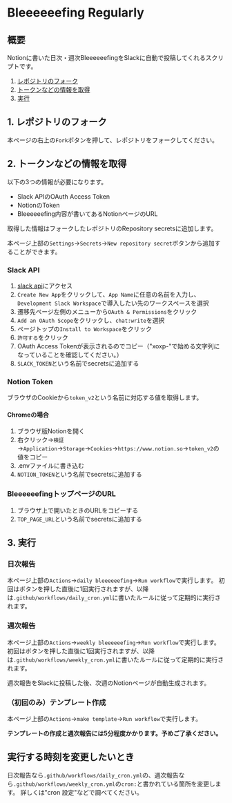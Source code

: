 # Bleeeeeefing Regularly

## 概要

Notionに書いた日次・週次BleeeeeefingをSlackに自動で投稿してくれるスクリプトです。

1. [レポジトリのフォーク](#1-レポジトリのフォーク)
2. [トークンなどの情報を取得](#2-トークンなどの情報を取得)
3. [実行](#3-実行)

## 1. レポジトリのフォーク

本ページの右上の`Fork`ボタンを押して、レポジトリをフォークしてください。

## 2. トークンなどの情報を取得

以下の3つの情報が必要になります。

- Slack APIのOAuth Access Token
- NotionのToken
- Bleeeeeefing内容が書いてあるNotionページのURL

取得した情報はフォークしたレポジトリのRepository secretsに追加します。

本ページ上部の`Settings`→`Secrets`→`New repository secret`ボタンから追加することができます。

### Slack API

1. [slack api](https://api.slack.com/apps)にアクセス
2. `Create New App`をクリックして、`App Name`に任意の名前を入力し、`Development Slack Workspace`で導入したい先のワークスペースを選択
3. 遷移先ページ左側のメニューから`OAuth & Permissions`をクリック
4. `Add an OAuth Scope`をクリックし、`chat:write`を選択
5. ページトップの`Install to Workspace`をクリック
6. `許可する`をクリック
7. OAuth Access Tokenが表示されるのでコピー（"xoxp-"で始める文字列になっていることを確認してください。）
8. `SLACK_TOKEN`という名前でsecretsに追加する

### Notion Token

ブラウザのCookieから`token_v2`という名前に対応する値を取得します。

#### Chromeの場合

1. ブラウザ版Notionを開く
2. 右クリック→`検証`→`Application`→`Storage`→`Cookies`→`https://www.notion.so`→`token_v2`の値をコピー
3. .envファイルに書き込む
4. `NOTION_TOKEN`という名前でsecretsに追加する

### BleeeeeefingトップページのURL

1. ブラウザ上で開いたときのURLをコピーする
2. `TOP_PAGE_URL`という名前でsecretsに追加する

## 3. 実行

### 日次報告

本ページ上部の`Actions`→`daily bleeeeeefing`→`Run workflow`で実行します。
初回はボタンを押した直後に1回実行されますが、以降は`.github/workflows/daily_cron.yml`に書いたルールに従って定期的に実行されます。

### 週次報告

本ページ上部の`Actions`→`weekly bleeeeeefing`→`Run workflow`で実行します。
初回はボタンを押した直後に1回実行されますが、以降は`.github/workflows/weekly_cron.yml`に書いたルールに従って定期的に実行されます。

週次報告をSlackに投稿した後、次週のNotionページが自動生成されます。

### （初回のみ）テンプレート作成

本ページ上部の`Actions`→`make template`→`Run workflow`で実行します。

**テンプレートの作成と週次報告には5分程度かかります。予めご了承ください。**

## 実行する時刻を変更したいとき

日次報告なら`.github/workflows/daily_cron.yml`の、週次報告なら`.github/workflows/weekly_cron.yml`の`cron:`と書かれている箇所を変更します。
詳しくは"cron 設定"などで調べてください。
